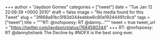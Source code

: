 
+++
author = "Jaydson Gomes"
categories = ["tweet"]
date = "Tue Jan 12 22:06:39 +0000 2010"
draft = false
image = "No media found for this Tweet"
slug = "3f868a81bc5f83d344eabbe6c80e19244491c8cd"
tags = ["tweet"]
title = """RT: @nofxpoesy: RT @danny..."""
tweet = true
tweet_url = "https://twitter.com/jaydson/status/7684580344"
+++
RT: @nofxpoesy: RT @dannybshank The Decline by #NOFX is the best song ever.
